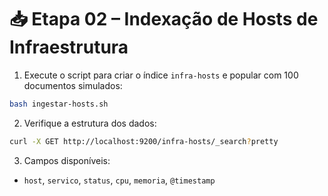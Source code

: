 # 📥 Etapa 02 – Indexação de Hosts de Infraestrutura

1. Execute o script para criar o índice `infra-hosts` e popular com 100 documentos simulados:
```bash
bash ingestar-hosts.sh
```

2. Verifique a estrutura dos dados:
```bash
curl -X GET http://localhost:9200/infra-hosts/_search?pretty
```

3. Campos disponíveis:
- `host`, `servico`, `status`, `cpu`, `memoria`, `@timestamp`
